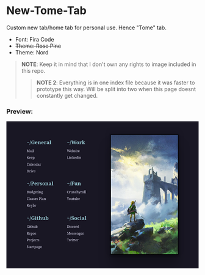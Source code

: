 # New-Tome-Tab
Custom new tab/home tab for personal use. Hence "Tome" tab.

- Font: Fira Code
- <s>Theme: Rose Pine</s>
- Theme: Nord

> **NOTE**: Keep it in mind that I don't own any rights to image included in this repo.
> > **NOTE 2**: Everything is in one index file because it was faster to prototype this way. Will be split into two when this page doesnt constantly get changed.


### Preview:

![img](preview.png)

